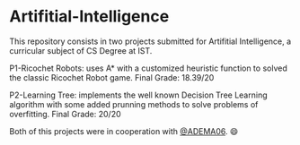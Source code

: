 # Artifitial-Intelligence
This repository consists in two projects submitted for Artifitial Intelligence, a curricular subject of CS Degree at IST.

P1-Ricochet Robots: uses A* with a customized heuristic function to solved the classic Ricochet Robot game. Final Grade: 18.39/20

P2-Learning Tree: implements the well known Decision Tree Learning algorithm with some added prunning methods to solve problems of overfitting. Final Grade: 20/20

Both of this projects were in cooperation with [@ADEMA06](https://github.com/ADEMA06). 😄
